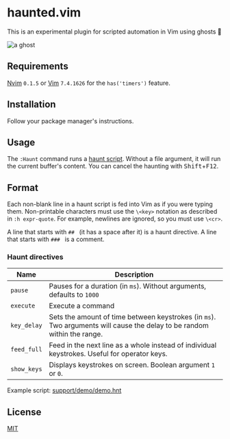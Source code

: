 # haunted.vim

This is an experimental plugin for scripted automation in Vim using ghosts
:ghost:

![a ghost](https://cloud.githubusercontent.com/assets/111942/20014037/bad3c4f0-a28b-11e6-8738-91b9c1a4f135.gif)


## Requirements

[Nvim][nvim] `0.1.5` or [Vim][vim] `7.4.1626` for the `has('timers')` feature.


## Installation

Follow your package manager's instructions.


## Usage

The `:Haunt` command runs a [haunt script][demo].  Without a file argument, it
will run the current buffer's content.  You can cancel the haunting with
<kbd>Shift</kbd>+<kbd>F12</kbd>.

## Format

Each non-blank line in a haunt script is fed into Vim as if you were typing
them.  Non-printable characters must use the `\<key>` notation as described in
`:h expr-quote`.  For example, newlines are ignored, so you must use `\<cr>`.

A line that starts with `## ` (it has a space after it) is a haunt directive.
A line that starts with `### ` is a comment.

### Haunt directives

| Name        | Description                                                                                                             |
|-------------|-------------------------------------------------------------------------------------------------------------------------|
| `pause`     | Pauses for a duration (in `ms`).  Without arguments, defaults to `1000`                                                 |
| `execute`   | Execute a command                                                                                                       |
| `key_delay` | Sets the amount of time between keystrokes (in `ms`). Two arguments will cause the delay to be random within the range. |
| `feed_full` | Feed in the next line as a whole instead of individual keystrokes. Useful for operator keys.                            |
| `show_keys` | Displays keystrokes on screen.  Boolean argument `1` or `0`.                                                            |

Example script: [support/demo/demo.hnt][demo]


## License

[MIT](LICENSE)


[nvim]: https://github.com/neovim/neovim
[vim]: https://github.com/vim/vim
[demo]: support/demo/demo.hnt
